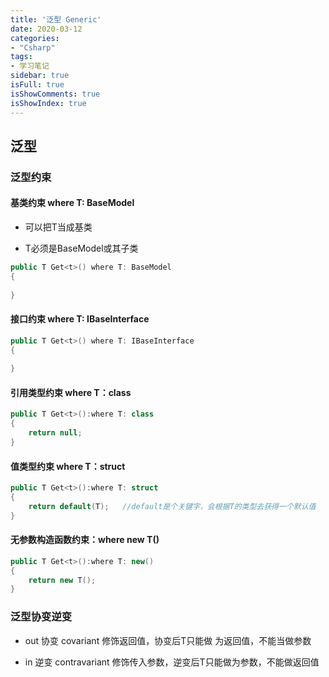 ```yaml
---
title: '泛型 Generic'
date: 2020-03-12
categories:
- "Csharp"
tags:
- 学习笔记
sidebar: true
isFull: true
isShowComments: true
isShowIndex: true
---
```


## 泛型
### 泛型约束
    
  #### 基类约束 where T: BaseModel

   - 可以把T当成基类

   - T必须是BaseModel或其子类

   ```csharp
   public T Get<t>() where T: BaseModel
   {
      
   }
   ``` 

  #### 接口约束 where T: IBaseInterface

   ``` csharp
   public T Get<t>() where T: IBaseInterface
   {
       
   }
   ``` 

  #### 引用类型约束 where T：class
   ``` csharp
   public T Get<t>():where T: class
   {
       return null;
   }
   ``` 

  #### 值类型约束 where T：struct 
   ``` csharp
   public T Get<t>():where T: struct
   {
       return default(T);   //default是个关键字，会根据T的类型去获得一个默认值
   }
   ``` 

  #### 无参数构造函数约束：where new T()
   ```  csharp
   public T Get<t>():where T: new()
   {
       return new T();   
   }
   ``` 

  ### 泛型协变逆变

   - out 协变 covariant 修饰返回值，协变后T只能做 为返回值，不能当做参数

   - in 逆变 contravariant 修饰传入参数，逆变后T只能做为参数，不能做返回值

